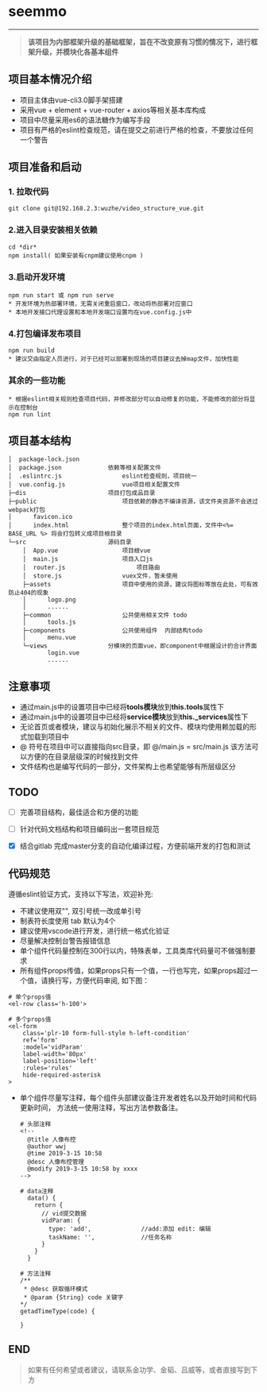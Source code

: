 # seemmo

------

> **该项目为内部框架升级的基础框架，旨在不改变原有习惯的情况下，进行框架升级，并模块化各基本组件**

## 项目基本情况介绍

* 项目主体由vue-cli3.0脚手架搭建
* 采用vue + element + vue-router + axios等相关基本库构成
* 项目中尽量采用es6的语法糖作为编写手段
* 项目有严格的eslint检查规范，请在提交之前进行严格的检查，不要放过任何一个警告

## 项目准备和启动

### 1. 拉取代码

```shell
git clone git@192.168.2.3:wuzhe/video_structure_vue.git
```

### 2.进入目录安装相关依赖

```shell
cd *dir*
npm install( 如果安装有cnpm建议使用cnpm )
```

### 3.启动开发环境

```shell
npm run start 或 npm run serve
* 开发环境为热部署环境，无需关闭重启窗口，改动将热部署对应窗口
* 本地开发接口代理设置和本地开发端口设置均在vue.config.js中
```

### 4.打包编译发布项目

```shell
npm run build
* 建议交由指定人员进行，对于已经可以部署到现场的项目建议去掉map文件，加快性能
```

### 其余的一些功能

```shell
* 根据eslint相关规则检查项目代码，并修改部分可以自动修复的功能，不能修改的部分将显示在控制台
npm run lint
```

## 项目基本结构

```
│  package-lock.json
│  package.json				依赖等相关配置文件
│  .eslintrc.js					eslint检查规则，项目统一
│  vue.config.js				vue项目相关配置文件
├─dis						项目打包成品目录
├─public						项目依赖的静态不编译资源，该文件夹资源不会进过webpack打包
│      favicon.ico
│      index.html				整个项目的index.html页面，文件中<%= BASE_URL %> 将会打包转义成项目根目录
└─src						源码目录
    │  App.vue					项目根vue
    │  main.js					项目入口js
    │  router.js					项目路由
    │  store.js					vuex文件，暂未使用
    ├─assets					项目中使用的资源，建议将图标等放在此处，可有效防止404的现象
    │      logo.png
    │      ......
    ├─common					公共使用相关文件 todo
    │      tools.js
    ├─components				公共使用组件	内部结构todo
    │      menu.vue
    └─views					分模块的页面vue，即component中根据设计的合计界面
           login.vue
           ......
```



## 注意事项

* 通过main.js中的设置项目中已经将**tools模块**放到**this.tools**属性下
* 通过main.js中的设置项目中已经将**service模块**放到**this._services**属性下
* 无论首页或者模块，建议与初始化展示不相关的文件、模块均使用赖加载的形式加载到项目中
* @ 符号在项目中可以直接指向src目录，即 @/main.js = src/main.js 该方法可以方便的在目录层级深的时候找到文件
* 文件结构也是编写代码的一部分，文件架构上也希望能够有所层级区分

## TODO

- [ ] 完善项目结构，最佳适合和方便的功能
- [ ] 针对代码文档结构和项目编码出一套项目规范
- [x] 结合gitlab 完成master分支的自动化编译过程，方便前端开发的打包和测试



## 代码规范

遵循eslint验证方式，支持以下写法，欢迎补充:

- 不建议使用双"", 双引号统一改成单引号
- 制表符长度使用 tab 默认为4个
- 建议使用vscode进行开发，进行统一格式化验证
- 尽量解决控制台警告报错信息
- 单个组件代码量控制在300行以内，特殊表单，工具类库代码量可不做强制要求
- 所有组件props传值，如果props只有一个值，一行也写完，如果props超过一个值，请换行写，方便代码审阅, 如下图：

```
# 单个props值
<el-row class='h-100'>

# 多个props值
<el-form
    class='plr-10 form-full-style h-left-condition'
    ref='form'
    :model='vidParam'
    label-width='80px'
    label-position='left'
    :rules='rules'
    hide-required-asterisk
>
```

- 单个组件尽量写注释，每个组件头部建议备注开发者姓名以及开始时间和代码更新时间， 方法统一使用注释，写出方法参数备注。

  ``` 
  # 头部注释
  <!--
  	@title 人像布控
  	@author wwj
  	@time 2019-3-15 10:58
  	@desc 人像布控管理
  	@modify 2019-3-15 10:58 by xxxx
  -->
  
  # data注释
    data() {
      return {
        // vid提交数据
        vidParam: {
          type: 'add',				//add:添加 edit: 编辑 
          taskName: '',				//任务名称
        }
      }
    }
    
  # 方法注释
  /**
   * @desc 获取循环模式
   * @param {String} code 关键字
  */
  getadTimeType(code) {
      
  }
  
  ```


## END

> 如果有任何希望或者建议，请联系金功学、金韬、吕威等，或者直接写到下方
